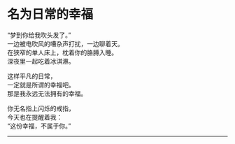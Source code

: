 # 名为日常的幸福

“梦到你给我吹头发了。”\
一边被电吹风的嘈杂声打扰，一边聊着天。\
在狭窄的单人床上，枕着你的胳膊入睡。\
深夜里一起吃着冰淇淋。

这样平凡的日常，\
一定就是所谓的幸福吧。\
那是我永远无法拥有的幸福。

你无名指上闪烁的戒指，\
今天也在提醒着我：\
“这份幸福，不属于你。”

















---
